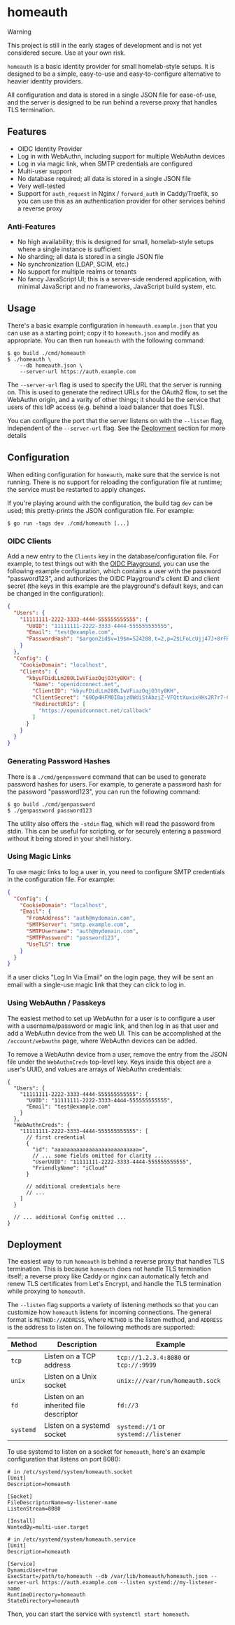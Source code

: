 # homeauth

> [!WARNING]
> This project is still in the early stages of development and is not yet
> considered secure. Use at your own risk.

`homeauth` is a basic identity provider for small homelab-style setups. It is
designed to be a simple, easy-to-use and easy-to-configure alternative to
heavier identity providers.

All configuration and data is stored in a single JSON file for ease-of-use, and
the server is designed to be run behind a reverse proxy that handles TLS
termination.

## Features

- OIDC Identity Provider
- Log in with WebAuthn, including support for multiple WebAuthn devices
- Log in via magic link, when SMTP credentials are configured
- Multi-user support
- No database required; all data is stored in a single JSON file
- Very well-tested
- Support for `auth_request` in Nginx / `forward_auth` in Caddy/Traefik, so you
  can use this as an authentication provider for other services behind a
  reverse proxy

### Anti-Features

- No high availability; this is designed for small, homelab-style setups where
  a single instance is sufficient
- No sharding; all data is stored in a single JSON file
- No synchronization (LDAP, SCIM, etc.)
- No support for multiple realms or tenants
- No fancy JavaScript UI; this is a server-side rendered application, with
  minimal JavaScript and no frameworks, JavaScript build system, etc.

## Usage

There's a basic example configuration in `homeauth.example.json` that you can
use as a starting point; copy it to `homeauth.json` and modify as appropriate.
You can then run `homeauth` with the following command:

```shell
$ go build ./cmd/homeauth
$ ./homeauth \
    --db homeauth.json \
    --server-url https://auth.example.com
```

The `--server-url` flag is used to specify the URL that the server is running
on. This is used to generate the redirect URLs for the OAuth2 flow, to set the
WebAuthn origin, and a varity of other things; it should be the service that
users of this IdP access (e.g. behind a load balancer that does TLS).

You can configure the port that the server listens on with the `--listen` flag,
independent of the `--server-url` flag. See the [Deployment](#deployment)
section for more details

## Configuration

When editing configuration for `homeauth`, make sure that the service is not
running. There is no support for reloading the configuration file at runtime;
the service must be restarted to apply changes.

If you're playing around with the configuration, the build tag `dev` can be
used; this pretty-prints the JSON configuration file. For example:

```shell
$ go run -tags dev ./cmd/homeauth [...]
```

### OIDC Clients

Add a new entry to the `Clients` key in the database/configuration file. For
example, to test things out with the [OIDC Playground][oplay], you
can use the following example configuration, which contains a user with the
password "password123", and authorizes the OIDC Playground's client ID and
client secret (the keys in this example are the playground's default keys, and
can be changed in the configuration):

```json
{
  "Users": {
    "11111111-2222-3333-4444-555555555555": {
      "UUID": "11111111-2222-3333-4444-555555555555",
      "Email": "test@example.com",
      "PasswordHash": "$argon2id$v=19$m=524288,t=2,p=2$LFoLcUjj47J+8rFKTkV2Vw$cETlZXupXaGj+kuweaU8mA"
    }
  },
  "Config": {
    "CookieDomain": "localhost",
    "Clients": {
      "kbyuFDidLLm280LIwVFiazOqjO3ty8KH": {
        "Name": "openidconnect.net",
        "ClientID": "kbyuFDidLLm280LIwVFiazOqjO3ty8KH",
        "ClientSecret": "60Op4HFM0I8ajz0WdiStAbziZ-VFQttXuxixHHs2R7r7-CW8GR79l-mmLqMhc-Sa",
        "RedirectURIs": [
          "https://openidconnect.net/callback"
        ]
      }
    }
  }
}
```

[oplay]: https://openidconnect.net

### Generating Password Hashes

There is a `./cmd/genpassword` command that can be used to generate password
hashes for users. For example, to generate a password hash for the password
"password123", you can run the following command:

```shell
$ go build ./cmd/genpassword
$ ./genpassword password123
```

The utility also offers the `-stdin` flag, which will read the password from
stdin. This can be useful for scripting, or for securely entering a password
without it being stored in your shell history.

### Using Magic Links

To use magic links to log a user in, you need to configure SMTP credentials in
the configuration file. For example:

```json
{
  "Config": {
    "CookieDomain": "localhost",
    "Email": {
      "FromAddress": "auth@mydomain.com",
      "SMTPServer": "smtp.example.com",
      "SMTPUsername": "auth@mydomain.com",
      "SMTPPassword": "password123",
      "UseTLS": true
    }
  }
}
```

If a user clicks "Log In Via Email" on the login page, they will be sent an
email with a single-use magic link that they can click to log in.

### Using WebAuthn / Passkeys

The easiest method to set up WebAuthn for a user is to configure a user with a
username/password or magic link, and then log in as that user and add a
WebAuthn device from the web UI. This can be accomplished at the
`/account/webauthn` page, where WebAuthn devices can be added.

To remove a WebAuthn device from a user, remove the entry from the JSON file
under the `WebAuthnCreds` top-level key. Keys inside this object are a user's
UUID, and values are arrays of WebAuthn credentials:

```jsonc
{
  "Users": {
    "11111111-2222-3333-4444-555555555555": {
      "UUID": "11111111-2222-3333-4444-555555555555",
      "Email": "test@example.com"
    }
  },
  "WebAuthnCreds": {
    "11111111-2222-3333-4444-555555555555": [
      // first credential
      {
        "id": "aaaaaaaaaaaaaaaaaaaaaaaaaaa=",
        // ... some fields omitted for clarity ...
        "UserUUID": "11111111-2222-3333-4444-555555555555",
        "FriendlyName": "iCloud"
      }

      // additional credentials here
      // ...
    ]
  }
  
  // ... additional Config omitted ...
}
```

## Deployment

The easiest way to run `homeauth` is behind a reverse proxy that handles TLS
termination. This is because `homeauth` does not handle TLS termination itself;
a reverse proxy like Caddy or nginx can automatically fetch and renew TLS
certificates from Let's Encrypt, and handle the TLS termination while proxying
to `homeauth`.

The `--listen` flag supports a variety of listening methods so that you can
customize how `homeauth` listens for incoming connections. The general format
is `METHOD://ADDRESS`, where `METHOD` is the listen method, and `ADDRESS` is
the address to listen on. The following methods are supported:

| Method | Description | Example |
|--------|-------------|---------|
| `tcp` | Listen on a TCP address | `tcp://1.2.3.4:8080` or `tcp://:9999` |
| `unix` | Listen on a Unix socket | `unix:///var/run/homeauth.sock` |
| `fd` | Listen on an inherited file descriptor | `fd://3` |
| `systemd` | Listen on a systemd socket | `systemd://1` or `systemd://listener` |

To use systemd to listen on a socket for `homeauth`, here's an example
configuration that listens on port 8080:

```systemd
# in /etc/systemd/system/homeauth.socket
[Unit]
Description=homeauth

[Socket]
FileDescriptorName=my-listener-name
ListenStream=8080

[Install]
WantedBy=multi-user.target
```

```systemd
# in /etc/systemd/system/homeauth.service
[Unit]
Description=homeauth

[Service]
DynamicUser=true
ExecStart=/path/to/homeauth --db /var/lib/homeauth/homeauth.json --server-url https://auth.example.com --listen systemd://my-listener-name
RuntimeDirectory=homeauth
StateDirectory=homeauth
```

Then, you can start the service with `systemctl start homeauth`.
